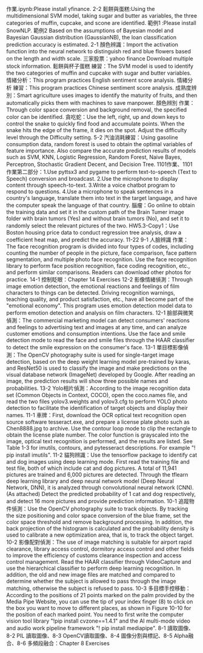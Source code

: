 作業.ipynb:Please install yfinance.
2-2 鬆餅與蛋糕:Using the multidimensional SVM model, taking sugar and butter as variables, the three categories of muffin, cupcake, and scone are identified.
範例1 :Please install SnowNLP.
範例2 Based on the assumptions of Bayesian model and Bayesian Gaussian distribution (GaussianNB), the loan classification prediction accuracy is estimated.
2-1 顏色辨識：Import the activation function into the neural network to distinguish red and blue flowers based on the length and width scale.
三家股票：yahoo finance Download multiple stock information.
鬆餅與杯子蛋糕 練習：The SVM model is used to identify the two categories of muffin and cupcake with sugar and butter variables.
情緒分析：This program practices English sentiment score analysis.
情緒分析 練習：This program practices Chinese sentiment score analysis.
成熟度辨別：Smart agriculture uses images to identify the maturity of fruits, and then automatically picks them with machines to save manpower.
顏色辨別 作業：Through color space conversion and background removal, the specified color can be identified.
貪吃蛇：Use the left, right, up and down keys to control the snake to quickly find food and accumulate points. When the snake hits the edge of the frame, it dies on the spot. Adjust the difficulty level through the Difficulty setting.
5-2 汽油消耗練習：Using gasoline consumption data, random forest is used to obtain the optimal variables of feature importance. Also compare the accurate prediction results of models such as SVM, KNN, Logistic Regression, Random Forest, Naive Bayes, Perceptron, Stochastic Gradient Decent, and Decision Tree.
1101作業、1101作業第二部分：1.Use pyttsx3 and pygame to perform text-to-speech (Text to Speech) conversion and broadcast. 2.Use the microphone to display content through speech-to-text. 3.Write a voice chatbot program to respond to questions. 4.Use a microphone to speak sentences in a country's language, translate them into text in the target language, and have the computer speak the language of that country.
腦瘤：Go online to obtain the training data and set it in the custom path of the Brain Tumer image folder with brain tumors (Yes) and without brain tumors (No), and set it to randomly select the relevant pictures of the two.
HW5.3-Copy1：Use Boston housing price data to conduct regression tree analysis, draw a coefficient heat map, and predict the accuracy.
11-22 9-1 人臉辨識 作業：The face recognition program is divided into four types of codes, including counting the number of people in the picture, face comparison, face pattern segmentation, and multiple photo face recognition. Use the face recognition library to perform face position recognition, face coding recognition, etc., and perform similar comparisons. Readers can download other photos for practice.
14-1 控制眨眼：Chapter 14 Exercises
12-2 影像情緒偵測：Through image emotion detection, the emotional reactions and feelings of film characters to things can be detected. Driving recognition warnings, teaching quality, and product satisfaction, etc., have all become part of the "emotional economy". This program uses emotion detection model data to perform emotion detection and analysis on film characters.
12-1 臉部與微笑偵測：The commercial marketing model can detect consumers' reactions and feelings to advertising text and images at any time, and can analyze customer emotions and consumption intentions. Use the face and smile detection mode to read the face and smile files through the HAAR classifier to detect the smile expression on the consumer's face.
13-1 單目標影像偵測：The OpenCV photography suite is used for single-target image detection, based on the deep weight learning model pre-trained by karas, and ResNet50 is used to classify the image and make predictions on the visual database network (ImageNet) developed by Google. After reading an image, the prediction results will show three possible names and probabilities.
13-2 Yolo相片偵測：According to the image recognition data set (Common Objects in Context, COCO), open the coco.names file, and read the two files yolov3.weights and yolov3.cfg to perform YOLO photo detection to facilitate the identification of target objects and display their names.
11-1 車牌：First, download the OCR optical text recognition open source software tesseract.exe, and prepare a license plate photo such as Chen8888.jpg to archive. Use the contour loop mode to clip the rectangle to obtain the license plate number. The color function is grayscaled into the image, optical text recognition is performed, and the results are listed. See Table 1-3 for imutils, contours, and pytesseract descriptions. For example "! pip install imutils".
11-2 貓狗辨識：Use the tensorflow package to identify cat and dog images using deep learning mode. First read the training file and test file, both of which include cat and dog pictures. A total of 11,941 pictures are trained and 6,000 pictures are detected. Through the tflearn deep learning library and deep neural network model (Deep Neural Network, DNN), it is analyzed through convolutional neural network (CNN). (As attached) Detect the predicted probability of 1 cat and dog respectively, and detect 16 more pictures and provide prediction information.
10-1 追蹤物件偵測：Use the OpenCV photography suite to track objects. By tracking the size positioning and color space conversion of the blue frame, set the color space threshold and remove background processing. In addition, the back projection of the histogram is calculated and the probability density is used to calibrate a new optimization area, that is, to track the object target.
10-2 影像配對偵測：The use of image matching is suitable for airport rapid clearance, library access control, dormitory access control and other fields to improve the efficiency of customs clearance inspection and access control management. Read the HAAR classifier through VideoCapture and use the hierarchical classifier to perform deep learning recognition. In addition, the old and new image files are matched and compared to determine whether the subject is allowed to pass through the image matching, otherwise the subject is refused to pass.
10-3 多目標手控移動：According to the positions of 21 points marked on the palm provided by the Media Pipe Website, you can use the tip of your index finger (8) to click on the box you want to move to different places, as shown in Figure 10-10 for the position of each marked point. You need to first write the computer vision tool library "!pip install cvzone==1.4.1" and the AI ​​multi-mode video and audio work pipeline framework "! pip install mediapipe".
8-1 讀取圖像、8-2 PIL 讀取圖像、8-3 OpenCV讀取圖像、8-4 圖像分割與標記、8-5 Alpha融合、8-6 多頻段融合：Chapter 8 Exercises
